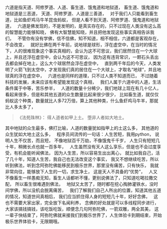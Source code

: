 六道是指天道、阿修罗道、人道、畜生道、饿鬼道和地狱道，
畜生道、饿鬼道和地狱道是三恶道，
天道、阿修罗道、人道是三善道，
&nbsp;
对于我们人只能看到畜生道，比如鱼虾鸡马牛羊昆虫蚂蚁，
但是人看不到天道、阿修罗道、饿鬼道和地狱道，
&nbsp;
六道是佛发现的，不是发明的，是真实存在的，只不过现在人类没有这么高的智慧能力能够知晓，
佛有大智慧能知晓，并且把他发现这些事实真相告诉我们，
&nbsp;
不管你有没有学佛，信不信佛，知不知道，相不相信，六道都是客观存在，不会改变，
&nbsp;
就好比佛在两千年前，说地球是球形，浮在虚空中，在当时的情况下，人的很难现象这个事实真相的，会认为这不可思议，我们居然住在一个大球上，并且还浮在虚空中，会认为这不可思议，
因为这有违背常识，一颗石头丢出去都会掉在地上，这么大个球居然会浮在虚空中，
&nbsp;
直到两千年后的今天，人类发明了火箭飞到太空中，才发现我们真的居住在一个大球上，才取名“地球”，并且地球真的浮在虚空中，
&nbsp;
六道也是同样的道理，只不过人类不知道而已，
不过随着科技的发展，未来应该有希望能发现这个真相，
&nbsp;
我们人属于六道中的人道，生活条件属于中等，苦乐参半，
&nbsp;
人道的数量十分稀少，我们地球上现在有几十亿人，看起来很多，但是和其他五道的众生数量比起来很少很少，
比如畜生道，就仅仅蚂蚁这个种类，数量就比人多72万倍，算上其他种类，什么鱼虾鸡马牛羊，那就比人多太多了，
&nbsp;
> 《法苑珠林》：
> 得人道者如甲上土。
> 堕非人者如大地土。

其中地狱的众生最多，佛打比喻，人道的数量犹如指甲上的土这么多，
其他道的众生犹如大地土这么多，
&nbsp;
程序员间流传的一句话：人生苦短，我用python，
说明人生不仅苦，而且短，
不像地狱百千万劫，不像饿鬼千千岁，
人生只有短短几十年，稍微长点也就一百多年，
&nbsp;
人生虽然没有天人这么享乐，但是也不会过度享受，有机会能听闻佛法，
因为人生苦，所以容易生出出离心，
就比如我自己，活了几十年，知道人生苦，我自己也无法改变这个事实，
我又不想继续吃苦，所以听到佛法，听到念阿弥陀佛能移民到极乐世界，那里没有痛苦，只有快乐，
我就非常向往，能够放下人生的一切，求生净土，
这是天人不具备的“优势”，
&nbsp;
人又不像畜生一样愚痴无知，畜生人话都听不懂，更别说佛法了，只知道吃喝拉撒交配，
所以畜生很难遇到佛法，
&nbsp;
地狱又太苦了，随时都在挖心掏肺灌铁水，没时间学佛，所以没机会脱离痛苦，
&nbsp;
我们了解我们自己人所出的位置，知道其他五道的情况，知道世间真相后，
我们应当抓住得人身的短短几十年，好好念佛，
&nbsp;
这也不需要大家出家，完全放下名闻利养，
念佛的好处就是可以多线程同步进行，
大家该搞钱搞钱，该吃饭吃饭，顺便念几句阿弥陀佛，一箭双雕，两全其美，
这一辈子快结束了，阿弥陀佛就来接我们到极乐世界了，人生体验卡到期结束，开始极乐世界体验卡，无限期哦。